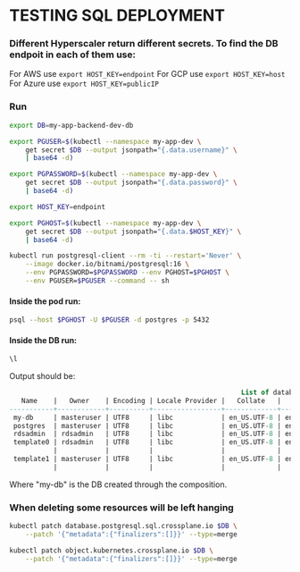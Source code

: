 # TESTING SQL DEPLOYMENT

### Different Hyperscaler return different secrets. To find the DB endpoit in each of them use:

For AWS use ```export HOST_KEY=endpoint```
For GCP use ```export HOST_KEY=host```
For Azure use ```export HOST_KEY=publicIP```


### Run

```bash
export DB=my-app-backend-dev-db

export PGUSER=$(kubectl --namespace my-app-dev \
    get secret $DB --output jsonpath="{.data.username}" \
    | base64 -d)

export PGPASSWORD=$(kubectl --namespace my-app-dev \
    get secret $DB --output jsonpath="{.data.password}" \
    | base64 -d)

export HOST_KEY=endpoint

export PGHOST=$(kubectl --namespace my-app-dev \
    get secret $DB --output jsonpath="{.data.$HOST_KEY}" \
    | base64 -d)

kubectl run postgresql-client --rm -ti --restart='Never' \
    --image docker.io/bitnami/postgresql:16 \
    --env PGPASSWORD=$PGPASSWORD --env PGHOST=$PGHOST \
    --env PGUSER=$PGUSER --command -- sh
```

#### Inside the pod run:
```bash
psql --host $PGHOST -U $PGUSER -d postgres -p 5432
```
 
#### Inside the DB run:
```bash
\l
```
Output should be:
```sql
                                                          List of databases
   Name    |   Owner    | Encoding | Locale Provider |   Collate   |    Ctype    | ICU Locale | ICU Rules |     Access privileges
-----------+------------+----------+-----------------+-------------+-------------+------------+-----------+---------------------------
 my-db     | masteruser | UTF8     | libc            | en_US.UTF-8 | en_US.UTF-8 |            |           |
 postgres  | masteruser | UTF8     | libc            | en_US.UTF-8 | en_US.UTF-8 |            |           |
 rdsadmin  | rdsadmin   | UTF8     | libc            | en_US.UTF-8 | en_US.UTF-8 |            |           | rdsadmin=CTc/rdsadmin
 template0 | rdsadmin   | UTF8     | libc            | en_US.UTF-8 | en_US.UTF-8 |            |           | =c/rdsadmin              +
           |            |          |                 |             |             |            |           | rdsadmin=CTc/rdsadmin
 template1 | masteruser | UTF8     | libc            | en_US.UTF-8 | en_US.UTF-8 |            |           | =c/masteruser            +
           |            |          |                 |             |             |            |           | masteruser=CTc/masteruser
```

Where "my-db" is the DB created through the composition.



### When deleting some resources will be left hanging
```bash
kubectl patch database.postgresql.sql.crossplane.io $DB \
    --patch '{"metadata":{"finalizers":[]}}' --type=merge

kubectl patch object.kubernetes.crossplane.io $DB \
    --patch '{"metadata":{"finalizers":[]}}' --type=merge
```
